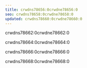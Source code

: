 ```yaml
---
title: crwdns78656:0crwdne78656:0
seo: crwdns78658:0crwdne78658:0
updated: crwdns78660:0crwdne78660:0
---
```


crwdns78662:0crwdne78662:0

crwdns78664:0crwdne78664:0

crwdns78666:0crwdne78666:0

crwdns78668:0crwdne78668:0
